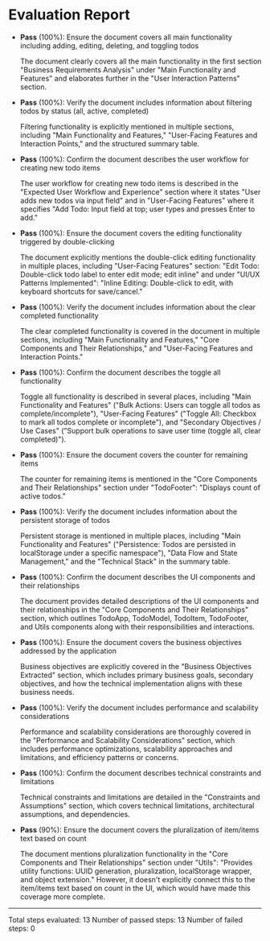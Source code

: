 # Evaluation Report

- **Pass** (100%): Ensure the document covers all main functionality including adding, editing, deleting, and toggling todos
  
  The document clearly covers all the main functionality in the first section "Business Requirements Analysis" under "Main Functionality and Features" and elaborates further in the "User Interaction Patterns" section.

- **Pass** (100%): Verify the document includes information about filtering todos by status (all, active, completed)
  
  Filtering functionality is explicitly mentioned in multiple sections, including "Main Functionality and Features," "User-Facing Features and Interaction Points," and the structured summary table.

- **Pass** (100%): Confirm the document describes the user workflow for creating new todo items
  
  The user workflow for creating new todo items is described in the "Expected User Workflow and Experience" section where it states "User adds new todos via input field" and in "User-Facing Features" where it specifies "Add Todo: Input field at top; user types and presses Enter to add."

- **Pass** (100%): Ensure the document covers the editing functionality triggered by double-clicking
  
  The document explicitly mentions the double-click editing functionality in multiple places, including "User-Facing Features" section: "Edit Todo: Double-click todo label to enter edit mode; edit inline" and under "UI/UX Patterns Implemented": "Inline Editing: Double-click to edit, with keyboard shortcuts for save/cancel."

- **Pass** (100%): Verify the document includes information about the clear completed functionality
  
  The clear completed functionality is covered in the document in multiple sections, including "Main Functionality and Features," "Core Components and Their Relationships," and "User-Facing Features and Interaction Points."

- **Pass** (100%): Confirm the document describes the toggle all functionality
  
  Toggle all functionality is described in several places, including "Main Functionality and Features" ("Bulk Actions: Users can toggle all todos as complete/incomplete"), "User-Facing Features" ("Toggle All: Checkbox to mark all todos complete or incomplete"), and "Secondary Objectives / Use Cases" ("Support bulk operations to save user time (toggle all, clear completed)").

- **Pass** (100%): Ensure the document covers the counter for remaining items
  
  The counter for remaining items is mentioned in the "Core Components and Their Relationships" section under "TodoFooter": "Displays count of active todos."

- **Pass** (100%): Verify the document includes information about the persistent storage of todos
  
  Persistent storage is mentioned in multiple places, including "Main Functionality and Features" ("Persistence: Todos are persisted in localStorage under a specific namespace"), "Data Flow and State Management," and the "Technical Stack" in the summary table.

- **Pass** (100%): Confirm the document describes the UI components and their relationships
  
  The document provides detailed descriptions of the UI components and their relationships in the "Core Components and Their Relationships" section, which outlines TodoApp, TodoModel, TodoItem, TodoFooter, and Utils components along with their responsibilities and interactions.

- **Pass** (100%): Ensure the document covers the business objectives addressed by the application
  
  Business objectives are explicitly covered in the "Business Objectives Extracted" section, which includes primary business goals, secondary objectives, and how the technical implementation aligns with these business needs.

- **Pass** (100%): Verify the document includes performance and scalability considerations
  
  Performance and scalability considerations are thoroughly covered in the "Performance and Scalability Considerations" section, which includes performance optimizations, scalability approaches and limitations, and efficiency patterns or concerns.

- **Pass** (100%): Confirm the document describes technical constraints and limitations
  
  Technical constraints and limitations are detailed in the "Constraints and Assumptions" section, which covers technical limitations, architectural assumptions, and dependencies.

- **Pass** (90%): Ensure the document covers the pluralization of item/items text based on count
  
  The document mentions pluralization functionality in the "Core Components and Their Relationships" section under "Utils": "Provides utility functions: UUID generation, pluralization, localStorage wrapper, and object extension." However, it doesn't explicitly connect this to the item/items text based on count in the UI, which would have made this coverage more complete.

---

Total steps evaluated: 13
Number of passed steps: 13
Number of failed steps: 0